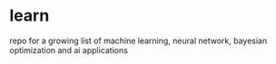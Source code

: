 # learn
repo for a growing list of machine learning, neural network, bayesian optimization and ai applications
